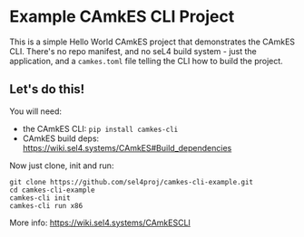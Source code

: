 Example CAmkES CLI Project
==========================

This is a simple Hello World CAmkES project that demonstrates the CAmkES CLI.
There's no repo manifest, and no seL4 build system - just the application, and a
`camkes.toml` file telling the CLI how to build the project.

## Let's do this!

You will need:
 - the CAmkES CLI: `pip install camkes-cli`
 - CAmkES build deps: https://wiki.sel4.systems/CAmkES#Build_dependencies

Now just clone, init and run:
```
git clone https://github.com/sel4proj/camkes-cli-example.git
cd camkes-cli-example
camkes-cli init
camkes-cli run x86
```

More info: https://wiki.sel4.systems/CAmkESCLI

